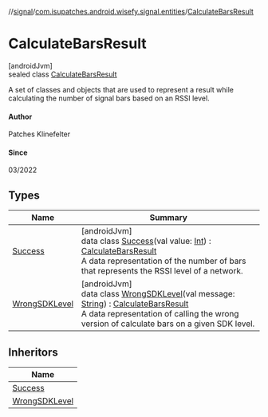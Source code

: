 //[signal](../../../index.md)/[com.isupatches.android.wisefy.signal.entities](../index.md)/[CalculateBarsResult](index.md)

# CalculateBarsResult

[androidJvm]\
sealed class [CalculateBarsResult](index.md)

A set of classes and objects that are used to represent a result while calculating the number of signal bars based on an RSSI level.

#### Author

Patches Klinefelter

#### Since

03/2022

## Types

| Name | Summary |
|---|---|
| [Success](-success/index.md) | [androidJvm]<br>data class [Success](-success/index.md)(val value: [Int](https://kotlinlang.org/api/latest/jvm/stdlib/kotlin/-int/index.html)) : [CalculateBarsResult](index.md)<br>A data representation of the number of bars that represents the RSSI level of a network. |
| [WrongSDKLevel](-wrong-s-d-k-level/index.md) | [androidJvm]<br>data class [WrongSDKLevel](-wrong-s-d-k-level/index.md)(val message: [String](https://kotlinlang.org/api/latest/jvm/stdlib/kotlin/-string/index.html)) : [CalculateBarsResult](index.md)<br>A data representation of calling the wrong version of calculate bars on a given SDK level. |

## Inheritors

| Name |
|---|
| [Success](-success/index.md) |
| [WrongSDKLevel](-wrong-s-d-k-level/index.md) |
